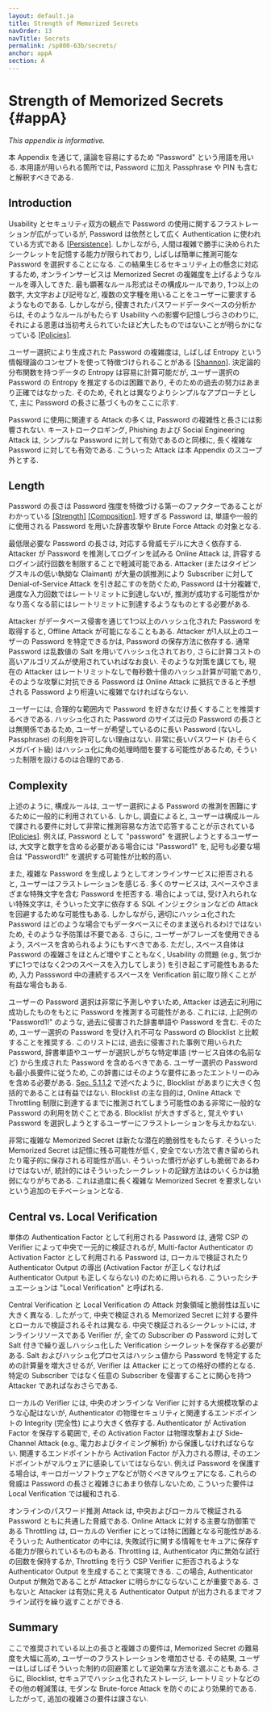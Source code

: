 ```yaml
---
layout: default.ja
title: Strength of Memorized Secrets
navOrder: 13
navTitle: Secrets
permalink: /sp800-63b/secrets/
anchor: appA
section: A
---
```


# Strength of Memorized Secrets {#appA}

*This appendix is informative.*

<!--
Throughout this appendix, the word "password" is used for ease of discussion. Where used, it should be interpreted to include passphrases and PINs as well as passwords.
-->

本 Appendix を通じて, 議論を容易にするため "Password" という用語を用いる.
本用語が用いられる箇所では, Password に加え Passphrase や PIN も含むと解釈すべきである.

## Introduction

<!--
Despite widespread frustration with the use of passwords from both a usability and security standpoint, they remain a very widely used form of authentication [[Persistence]](references.md#ref-persistence). Humans, however, have only a limited ability to memorize complex, arbitrary secrets, so they often choose passwords that can be easily guessed. To address the resultant security concerns, online services have introduced rules in an effort to increase the complexity of these memorized secrets. The most notable form of these is composition rules, which require the user to choose passwords constructed using a mix of character types, such as at least one digit, uppercase letter, and symbol. However, analyses of breached password databases reveal that the benefit of such rules is not nearly as significant as initially thought [[Policies]](references.md#ref-policies), although the impact on usability and memorability is severe.
-->

Usability とセキュリティ双方の観点で Password の使用に関するフラストレーションが広がっているが, Password は依然として広く Authentication に使われている方式である [[Persistence]](references.md#ref-persistence).
しかしながら, 人間は複雑で勝手に決められたシークレットを記憶する能力が限られており, しばしば簡単に推測可能な Password を選択することになる.
この結果生じるセキュリティ上の懸念に対応するため, オンラインサービスは Memorized Secret の複雑度を上げるようなルールを導入してきた.
最も顕著なルール形式はその構成ルールであり, 1つ以上の数字, 大文字および記号など, 複数の文字種を用いることをユーザーに要求するようなものである.
しかしながら, 侵害されたパスワードデータベースの分析からは, そのようなルールがもたらす Usability への影響や記憶しづらさのわりに, それによる恩恵は当初考えられていたほど大したものではないことが明らかになっている [[Policies]](references.md#ref-policies).

<!--
Complexity of user-chosen passwords has often been characterized using the information theory concept of entropy [[Shannon]](references.md#ref-shannon). While entropy can be readily calculated for data having deterministic distribution functions, estimating the entropy for user-chosen passwords is difficult and past efforts to do so have not been particularly accurate. For this reason, a different and somewhat simpler approach, based primarily on password length, is presented herein.
-->

ユーザー選択により生成された Password の複雑度は, しばしば Entropy という情報理論のコンセプトを使って特徴づけられることがある [[Shannon]](references.md#ref-shannon).
決定論的分布関数を持つデータの Entropy は容易に計算可能だが, ユーザー選択の Password の Entropy を推定するのは困難であり, そのための過去の努力はあまり正確ではなかった.
そのため, それとは異なりよりシンプルなアプローチとして, 主に Password の長さに基づくものをここに示す.

<!--
Many attacks associated with the use of passwords are not affected by password complexity and length. Keystroke logging, phishing, and social engineering attacks are equally effective on lengthy, complex passwords as simple ones. These attacks are outside the scope of this Appendix.
-->

Password に使用に関連する Attack の多くは, Password の複雑性と長さには影響されない.
キーストロークロギング, Phishing および Social Engineering Attack は, シンプルな Password に対して有効であるのと同様に, 長く複雑な Password に対しても有効である.
こういった Attack は本 Appendix のスコープ外とする.

## Length

<!--
Password length has been found to be a primary factor in characterizing password strength [[Strength]](references.md#ref-strength) [[Composition]](references.md#ref-composition). Passwords that are too short yield to brute force attacks as well as to dictionary attacks using words and commonly chosen passwords.
-->

Password の長さは Password 強度を特徴づける第一のファクターであることがわかっている [[Strength]](references.md#ref-strength) [[Composition]](references.md#ref-composition).
短すぎる Password は, 単語や一般的に使用される Password を用いた辞書攻撃や Brute Force Attack の対象となる.

<!--
The minimum password length that should be required depends to a large extent on the threat model being addressed. Online attacks where the attacker attempts to log in by guessing the password can be mitigated by limiting the rate of login attempts permitted. In order to prevent an attacker (or a persistent claimant with poor typing skills) from easily inflicting a denial-of-service attack on the subscriber by making many incorrect guesses, passwords need to be complex enough that rate limiting does not occur after a modest number of erroneous attempts, but does occur before there is a significant chance of a successful guess.
-->

最低限必要な Password の長さは, 対応する脅威モデルに大きく依存する.
Attacker が Password を推測してログインを試みる Online Attack は, 許容するログイン試行回数を制限することで軽減可能である.
Attacker (またはタイピングスキルの低い執拗な Claimant) が大量の誤推測により Subscriber に対して Denial-of-Service Attack を引き起こすのを防ぐため, Password は十分複雑で, 適度な入力回数ではレートリミットに到達しないが, 推測が成功する可能性がかなり高くなる前にはレートリミットに到達するようなものとする必要がある.

<!--
Offline attacks are sometimes possible when one or more hashed passwords is obtained by the attacker through a database breach. The ability of the attacker to determine one or more users' passwords depends on the way in which the password is stored. Commonly, passwords are salted with a random value and hashed, preferably using a computationally expensive algorithm. Even with such measures, the current ability of attackers to compute many billions of hashes per second with no rate limiting requires passwords intended to resist such attacks to be orders of magnitude more complex than those that are expected to resist only online attacks.
-->

Attacker がデータベース侵害を通じて1つ以上のハッシュ化された Password を取得すると, Offline Attack が可能になることもある.
Attacker が1人以上のユーザーの Password を特定できるかは, Password の保存方法に依存する.
通常 Password は乱数値の Salt を用いてハッシュ化されており, さらに計算コストの高いアルゴリズムが使用されていればなお良い.
そのような対策を講じても, 現在の Attacker はレートリミットなしで毎秒数十億のハッシュ計算が可能であり, そのような攻撃に対抗できる Password は Online Attack に抵抗できると予想される Password より桁違いに複雑でなければならない.

<!--
Users should be encouraged to make their passwords as lengthy as they want, within reason. Since the size of a hashed password is independent of its length, there is no reason not to permit the use of lengthy passwords (or pass phrases) if the user wishes. Extremely long passwords (perhaps megabytes in length) could conceivably require excessive processing time to hash, so it is reasonable to have some limit.
-->

ユーザーには, 合理的な範囲内で Password を好きなだけ長くすることを推奨するべきである.
ハッシュ化された Password のサイズは元の Password の長さとは無関係であるため, ユーザーが希望しているのに長い Password (ないし Passphrase) の利用を許可しない理由はない.
非常に長いパスワード (おそらくメガバイト級) はハッシュ化に角の処理時間を要する可能性があるため, そういった制限を設けるのは合理的である.

## Complexity

<!--
As noted above, composition rules are commonly used in an attempt to increase the difficulty of guessing user-chosen passwords. Research has shown, however, that users respond in very predictable ways to the requirements imposed by composition rules [[Policies]](references.md#ref-policies). For example, a user that might have chosen "password" as their password would be relatively likely to choose "Password1" if required to include an uppercase letter and a number, or "Password1!" if a symbol is also required.
-->

上述のように, 構成ルールは, ユーザー選択による Password の推測を困難にするために一般的に利用されている.
しかし, 調査によると, ユーザーは構成ルールで課される要件に対して非常に推測容易な方法で応答することが示されている [[Policies]](references.md#ref-policies).
例えば, Password として "password" を選択しようとするユーザーは, 大文字と数字を含める必要がある場合には "Password1" を, 記号も必要な場合は "Password1!" を選択する可能性が比較的高い.

<!--
Users also express frustration when attempts to create complex passwords are rejected by online services. Many services reject passwords with spaces and various special characters. In some cases, the special characters that are not accepted might be an effort to avoid attacks like SQL injection that depend on those characters. But a properly hashed password would not be sent intact to a database in any case, so such precautions are unnecessary. Users should also be able to include space characters to allow the use of phrases. Spaces themselves, however, add little to the complexity of passwords and may introduce usability issues (e.g., the undetected use of two spaces rather than one), so it may be beneficial to remove repeated spaces in typed passwords prior to verification.
-->

また, 複雑な Password を生成しようとしてオンラインサービスに拒否されると, ユーザーはフラストレーションを感じる.
多くのサービスは, スペースやさまざまな特殊文字を含む Password を拒否する.
場合によっては, 受け入れられない特殊文字は, そういった文字に依存する SQL インジェクションなどの Attack を回避するためな可能性もある.
しかしながら, 適切にハッシュ化された Password はどのような場合でもデータベースにそのまま送られるわけではないため, そのような予防策は不要である.
さらに, ユーザーがフレーズを使用できるよう, スペースを含められるようにもすべきである.
ただし, スペース自体は Password の複雑さをほとんど増やすこともなく, Usability の問題 (e.g., 気づかずに1つではなく2つのスペースを入力してしまう) を引き起こす可能性もあるため, 入力 Passsword 中の連続するスペースを Verification 前に取り除くことが有益な場合もある.

<!--
Users' password choices are very predictable, so attackers are likely to guess passwords that have been successful in the past. These include dictionary words and passwords from previous breaches, such as the "Password1!" example above. For this reason, it is recommended that passwords chosen by users be compared against a blocklist of unacceptable passwords. This list should include passwords from previous breach corpuses, dictionary words, and specific words (such as the name of the service itself) that users are likely to choose. Since user choice of passwords will also be governed by a minimum length requirement, this dictionary need only include entries meeting that requirement. As noted in [Sec. 5.1.1.2](sec5_authenticators.md#memsecretver), it is not beneficial for the blocklist to be excessively large or comprehensive, since its primary purpose is to prevent the use of very common passwords that might be guessed in an online attack before throttling restrictions take effect. An excessively large blocklist is likely to frustrate users that attempt to choose a memorable password.
-->

ユーザーの Password 選択は非常に予測しやすいため, Attacker は過去に利用に成功したものをもとに Password を推測する可能性がある.
これには, 上記例の "Password1!" のような, 過去に侵害された辞書単語や Password を含む.
そのため, ユーザー選択の Password を受け入れ不可な Password の Blocklist と比較することを推奨する.
このリストには, 過去に侵害された事例で用いられた Password, 辞書単語やユーザーが選択しがちな特定単語 (サービス自体の名前など) から生成された Password を含めるべきである.
ユーザー選択の Password も最小長要件に従うため, この辞書にはそのような要件にあったエントリーのみを含める必要がある.
[Sec. 5.1.1.2](sec5_authenticators.md#memsecretver) で述べたように, Blocklist があまりに大きく包括的であることは有益ではない.
Blocklist の主な目的は, Online Attack で Throttling 制限に到達するまでに推測されてしまう可能性のある非常に一般的な Password の利用を防ぐことである.
Blocklist が大きすぎると, 覚えやすい Password を選択しようとするユーザーにフラストレーションを与えかねない.

<!--
Highly complex memorized secrets introduce a new potential vulnerability: they are less likely to be memorable, and it is more likely that they will be written down or stored electronically in an unsafe manner. While these practices are not necessarily vulnerable, statistically some methods of recording such secrets will be. This is an additional motivation not to require excessively long or complex memorized secrets.
-->

非常に複雑な Memorized Secret は新たな潜在的脆弱性をもたらす.
そういった Memorized Secret は記憶に残る可能性が低く, 安全でない方法で書き留められたり電子的に保存される可能性が高い.
そういった慣行が必ずしも脆弱であるわけではないが, 統計的にはそういったシークレットの記録方法はのいくらかは脆弱になりがちである.
これは過度に長く複雑な Memorized Secret を要求しないという追加のモチベーションとなる.

## Central vs. Local Verification

<!--
While passwords that are used as a separate authentication factor are generally verified centrally by the CSP's verifier, those that are used as an activation factor for a multi-factor authenticator are either verified locally or are used to derive the authenticator output, which will be incorrect if the wrong activation factor is used. Both of these situations are referred to as "local verification".
-->

単体の Authentication Factor として利用される Password は, 通常 CSP の Verifier によって中央で一元的に検証されるが, Multi-factor Authenticator の Activation Factor として利用される Password は, ローカルで検証されたり Authenticator Output の導出 (Activation Factor が正しくなければ Authenticator Output も正しくならない) のために用いられる.
こういったシチュエーションは "Local Verification" と呼ばれる.

<!--
The attack surface and vulnerabilities for central and local verification are very different from each other. Accordingly, the requirements for memorized secrets verified centrally is different from those verified locally. Centrally verified secrets require the verifier, which is an online resource, to store salted and iteratively hashed verification secrets for all subscribers' passwords. Although the salting and hashing process increases the computational effort to determine the passwords from the hashes, the verifier is an attractive target for attackers, particularly those who are interested in compromising an arbitrary subscriber rather than a specific one.
-->

Central Verification と Local Verification の Attack 対象領域と脆弱性は互いに大きく異なる.
したがって, 中央で検証される Memorized Secret に対する要件とローカルで検証されるそれは異なる.
中央で検証されるシークレットには, オンラインリソースである Verifier が, 全ての Subscriber の Password に対して Salt 付きで繰り返しハッシュ化した Verification シークレットを保存する必要がある.
Salt およびハッシュ化プロセスはハッシュ値から Password を特定するための計算量を増大させるが, Verifier は Attacker にとっての格好の標的となる. 特定の Subscriber ではなく任意の Subscriber を侵害することに関心を持つ Attacker であればなおさらである.

<!--
Local verifiers do not have the same concerns with attacks at scale on a central online verifier, but depend to a greater extent on the physical security of the authenticator and the integrity of its associated endpoint. To the extent that the authenticator stores the activation factor, that factor must be protected against physical and side-channel (e.g., power and timing analysis) attacks on the authenticator. When the activation factor is entered through the associated endpoint, the endpoint needs to be free of malware, such as key-logging software, if the password is to be protected. Since these threats are less dependant on the length and complexity of the password, those requirements are relaxed for local verification.
-->

ローカルの Verifier には, 中央のオンラインな Verifier に対する大規模攻撃のような心配はないが, Authenticator の物理セキュリティと関連するエンドポイントの Integrity (完全性) により大きく依存する.
Authenticator が Activation Factor を保存する範囲で, その Activation Factor は物理攻撃および Side-Channel Attack (e.g., 電力およびタイミング解析) から保護しなければならない.
関連するエンドポイントから Activation Factor が入力される際は, そのエンドポイントがマルウェアに感染していてはならない.
例えば Password を保護する場合は, キーロガーソフトウェアなどが防ぐべきマルウェアになる.
これらの脅威は Password の長さと複雑さにあまり依存しないため, こういった要件は Local Verification では緩和される.

<!--
Online password-guessing attacks are a similar threat for centrally and locally verified passwords. Throttling, which is the primary defense against online attacks, can be particularly challenging for local verifiers because of the limited ability of some authenticators to securely store information about unsuccessful attempts. Throttling can be performed by either keeping a count of invalid attempts in the authenticator, or by generating an authenticator output that is rejected by the CSP verifier, which does the throttling. In this case it is important that the invalid outputs not be obvious to the attacker, who could otherwise make offline attempts until a valid-looking output appears.
-->

オンラインのパスワード推測 Attack は, 中央およびローカルで検証される Password ともに共通した脅威である.
Online Attack に対する主要な防御策である Throttling は, ローカルの Verifier にとっては特に困難となる可能性がある.
そういった Authenticator の中には, 失敗試行に関する情報をセキュアに保存する能力が限られているものもある.
Throttling は, Authenticator 内に無効な試行の回数を保持するか, Throttling を行う CSP Verifier に拒否されるような Authenticator Output を生成することで実現できる.
この場合, Authenticator Output が無効であることが Attacker に明らかにならないことが重要である.
さもないと Attacker は有効に見える Authenticator Output が出力されるまでオフライン試行を繰り返すことができる.

## Summary

<!--
Length and complexity requirements beyond those recommended here significantly increase the difficulty of memorized secrets and increase user frustration. As a result, users often work around these restrictions in a way that is counterproductive. Furthermore, other mitigations such as blocklists, secure hashed storage, and rate limiting are more effective at preventing modern brute-force attacks. Therefore, no additional complexity requirements are imposed.
-->

ここで推奨されている以上の長さと複雑さの要件は, Memorized Secret の難易度を大幅に高め, ユーザーのフラストレーションを増加させる.
その結果, ユーザーはしばしばそういった制約の回避策として逆効果な方法を選ぶこともある.
さらに, Blocklist, セキュアでハッシュ化されたストレージ, レートリミットなどのその他の軽減策は, モダンな Brute-force Attack を防ぐのにより効果的である.
したがって, 追加の複雑さの要件は課さない.

